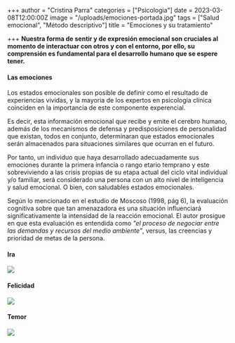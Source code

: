 +++
author = "Cristina Parra"
categories = ["Psicologia"]
date = 2023-03-08T12:00:00Z
image = "/uploads/emociones-portada.jpg"
tags = ["Salud emocional", "Método descriptivo"]
title = "Emociones y su tratamiento"

+++
**Nuestra forma de sentir y de expresión emocional son cruciales al momento de interactuar con otros y con el entorno, por ello, su comprensión es fundamental para el desarrollo humano que se espere tener.**

#### Las emociones
 Los estados emocionales son posible de definir como el resultado de experiencias vividas, y la mayoria de los expertos en psicología clínica coinciden en la importancia de este componente experencial. 

Es decir, esta información emocional que recibe y emite el cerebro humano, además de los mecanismos de defensa y predisposiciones de personalidad que existan, todos en conjunto, determinaran que estados emocionales serán almacenados para situaciones similares que ocurran en el futuro.

 Por tanto, un individuo que haya desarrollado adecuadamente sus emociones durante la primera infancia o rango etario temprano y este sobreviviendo a las crisis propias de su etapa actual del ciclo vital individual y/o familiar, será considerado una persona con un alto nivel de inteligencia y salud emocional. O bien, con saludables estados emocionales.

Según lo mencionado en el estudio de Moscoso (1998, pág 6), la evaluación cognitiva sobre que tan amenazadora es una situación influenciará significativamente la intensidad de la reacción emocional. El autor prosigue en que esta evaluación es entendida como *"el proceso de negociar entre las demandas y recursos del medio ambiente"*, versus, las creencias y prioridad de metas de la persona. 

#### Ira

![](/uploads/ira.png)

#### Felicidad

![](/uploads/felicidad.jpg)

#### Temor

![](/uploads/temor.jpg)
